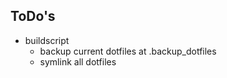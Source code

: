 ToDo's
------

- buildscript
  - backup current dotfiles at .backup_dotfiles
  - symlink all dotfiles
